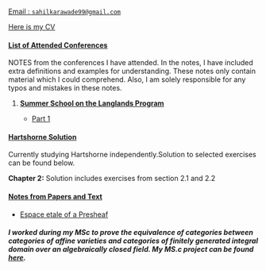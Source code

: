 <ins> Email :  <a href='mailto:sahilkarawade99@gmail.com'> `sahilkarawade99@gmail.com` </a> </ins>

<ins> Here is my [CV](https://sahil-karawade.github.io/folder/CV.pdf) </ins>


#### <ins> List of Attended Conferences  </ins>
NOTES from the conferences I have attended. In the notes, I have included extra definitions and examples for understanding. These notes only contain material which I could comprehend. Also, I am solely responsible for any typos and mistakes in these notes.

1. <ins>**Summer School on the Langlands Program**</ins>

   * [Part 1](https://sahil-karawade.github.io/2022-07-09-Summer-School-of-Langlands-Program.html)

#### <ins> Hartshorne Solution </ins>
Currently studying Hartshorne independently.Solution to selected exercises can be found below.

**Chapter 2:** Solution includes exercises from section 2.1 and 2.2


#### <ins> Notes from Papers and Text</ins>
* [Espace etale of a Presheaf](https://sahil-karawade.github.io//folder/Espace%20etale%20of%20a%20Presheaf.pdf)

##### I worked during my MSc to prove the equivalence of categories between categories of affine varieties and categories of finitely generated integral domain over an algebraically closed field. My MS.c project can be found [here](https://sahil-karawade.github.io/folder/Sahil%20Karawade(203102010).pdf).
